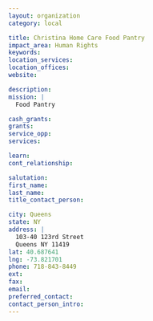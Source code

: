```yaml
---
layout: organization
category: local

title: Christina Home Care Food Pantry
impact_area: Human Rights
keywords: 
location_services: 
location_offices: 
website: 

description: 
mission: |
  Food Pantry

cash_grants: 
grants: 
service_opp: 
services: 

learn: 
cont_relationship: 

salutation: 
first_name: 
last_name: 
title_contact_person: 

city: Queens
state: NY
address: |
  103-40 123rd Street    
  Queens NY 11419
lat: 40.687641
lng: -73.821701
phone: 718-843-8449
ext: 
fax: 
email: 
preferred_contact: 
contact_person_intro: 
---
```

